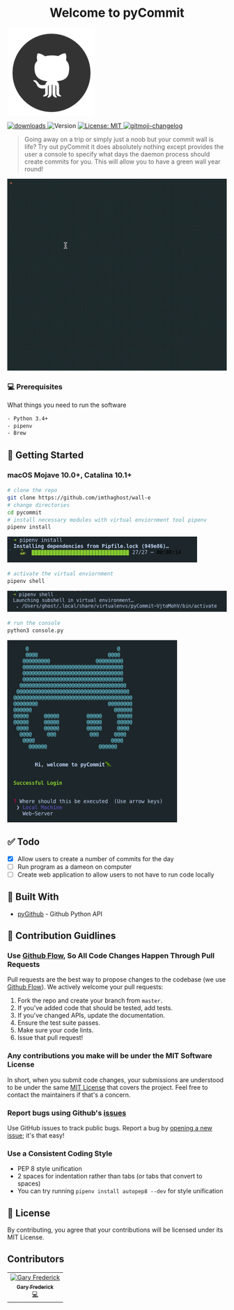 <h1 align="center">Welcome to pyCommit</h1>
<img align="center" src="docs/media/octocat.png" title="Icon"></a>
<p>
    <a href="https://www.npmjs.com/package/readme-md-generator">
    <img alt="downloads" src="https://img.shields.io/github/contributors/imthaghost/ghostChat?color=green" target="_blank" />

  </a> 
  
  <img alt="Version" src="https://img.shields.io/badge/version-1.0-blue.svg?cacheSeconds=2592000" />
  <a href="#" target="_blank">
    <img alt="License: MIT" src="https://img.shields.io/badge/License-MIT-yellow.svg" />
  </a>
   <a href="https://github.com/imthaghost/gitmoji-changelog">
    <img src="https://img.shields.io/badge/changelog-gitmoji-brightgreen.svg" alt="gitmoji-changelog">
  </a>
  
</p>

> Going away on a trip or simply just a noob but your commit wall is life? Try out pyCommit it does absolutely nothing except provides the user a console to specify what days the daemon process should create commits for you. This will allow you to have a green wall year round!

![running](/docs/media/pyc.gif)

### 💻 Prerequisites

What things you need to run the software

```bash
- Python 3.4+
- pipenv
- Brew
```

## 🚀 Getting Started

### macOS Mojave 10.0+, Catalina 10.1+

```bash
# clone the repo
git clone https://github.com/imthaghost/wall-e
# change directories
cd pycommit
# install necessary modules with virtual enviornment tool pipenv
pipenv install
```

![install](/docs/media/install.png)

```bash
# activate the virtual enviornment
pipenv shell
```

![activate](/docs/media/activate.png)

```bash
# run the console
python3 console.py
```

![console](/docs/media/console.png)

## :white_check_mark: Todo

-   [x] Allow users to create a number of commits for the day
-   [ ] Run program as a dameon on computer
-   [ ] Create web application to allow users to not have to run code locally

## :hammer: Built With

-   [pyGithub](https://github.com/PyGithub/PyGithub/) - Github Python API

## 🤝 Contribution Guidlines

### Use [Github Flow](https://guides.github.com/introduction/flow/index.html), So All Code Changes Happen Through Pull Requests

Pull requests are the best way to propose changes to the codebase (we use [Github Flow](https://guides.github.com/introduction/flow/index.html)). We actively welcome your pull requests:

1. Fork the repo and create your branch from `master`.
2. If you've added code that should be tested, add tests.
3. If you've changed APIs, update the documentation.
4. Ensure the test suite passes.
5. Make sure your code lints.
6. Issue that pull request!

### Any contributions you make will be under the MIT Software License

In short, when you submit code changes, your submissions are understood to be under the same [MIT License](http://choosealicense.com/licenses/mit/) that covers the project. Feel free to contact the maintainers if that's a concern.

### Report bugs using Github's [issues](https://github.com/briandk/transcriptase-atom/issues)

Use GitHub issues to track public bugs. Report a bug by [opening a new issue](); it's that easy!

### Use a Consistent Coding Style

-   PEP 8 style unification
-   2 spaces for indentation rather than tabs (or tabs that convert to spaces)
-   You can try running `pipenv install autopep8 --dev` for style unification

## 📝 License

By contributing, you agree that your contributions will be licensed under its MIT License.

## Contributors

<table>
  <tr>
    <td align="center"><a href="https://github.com/imthaghost"><img src="https://avatars3.githubusercontent.com/u/46610773?s=460&v=4" width="75px;" alt="Gary Frederick"/><br /><sub><b>Gary Frederick</b></sub></a><br /><a href="https://github.com/imthaghost/ghostChat/commits/master" title="Code">💻</a></td>
    </tr>
</table>
